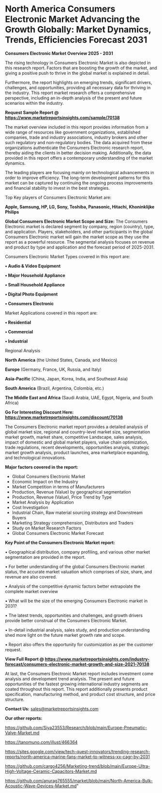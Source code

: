 # North America Consumers Electronic Market Advancing the Growth Globally: Market Dynamics, Trends, Efficiencies Forecast 2031

<Strong> Consumers Electronic Market Overview 2025 - 2031</strong>

The rising technology in Consumers Electronic Market is also depicted in this research report. Factors that are boosting the growth of the market, and giving a positive push to thrive in the global market is explained in detail.

Furthermore, the report highlights on emerging trends, significant drivers, challenges, and opportunities, providing all necessary data for thriving in the industry. This report market research offers a comprehensive perspective, including an in-depth analysis of the present and future scenarios within the industry.

<strong>Request Sample Report @ <a href=https://www.marketreportsinsights.com/sample/70138>https://www.marketreportsinsights.com/sample/70138</a></strong>

The market overview included in this report provides information from a wide range of resources like government organizations, established companies, trade and industry associations, industry brokers and other such regulatory and non-regulatory bodies. The data acquired from these organizations authenticate the Consumers Electronic research report, thereby aiding the clients in better decision making. Additionally, the data provided in this report offers a contemporary understanding of the market dynamics.

The leading players are focusing mainly on technological advancements in order to improve efficiency. The long-term development patterns for this market can be captured by continuing the ongoing process improvements and financial stability to invest in the best strategies.

Top Key players of Consumers Electronic Market are:

<strong>Apple, Samsung, HP, LG, Sony, Toshiba, Panasonic, Hitachi, Khoninklijke Philips</strong>

<strong><b>Global Consumers Electronic Market Scope and Size:</b></strong>
The Consumers Electronic market is declared segment by company, region (country), type, and application. Players, stakeholders, and other participants in the global Consumers Electronic market will gain the market scope as they use the report as a powerful resource. The segmental analysis focuses on revenue and product by type and application and the forecast period of 2025-2031.

Consumers Electronic Market Types covered in this report are:

<strong>• Audio & Video Equipment

• Major Household Appliance

• Small Household Appliance

• Digital Photo Equipment

• Consumers Electronic</strong>

Market Applications covered in this report are:

<strong>• Residential

• Commercial

• Industrial</strong> 

Regional Analysis

<strong>North America</strong> (the United States, Canada, and Mexico)

<strong>Europe</strong> (Germany, France, UK, Russia, and Italy)

<strong>Asia-Pacific</strong> (China, Japan, Korea, India, and Southeast Asia)

<strong>South America</strong> (Brazil, Argentina, Colombia, etc.)

<strong>The Middle East and Africa</strong> (Saudi Arabia, UAE, Egypt, Nigeria, and South Africa)

<strong>Go For Interesting Discount Here: <a href=https://www.marketreportsinsights.com/discount/70138>https://www.marketreportsinsights.com/discount/70138</a></strong>

The Consumers Electronic market report provides a detailed analysis of global market size, regional and country-level market size, segmentation market growth, market share, competitive Landscape, sales analysis, impact of domestic and global market players, value chain optimization, trade regulations, recent developments, opportunities analysis, strategic market growth analysis, product launches, area marketplace expanding, and technological innovations.

<strong><b>Major factors covered in the report:</b></strong>
<ul>
  <li>Global Consumers Electronic Market </li>
  <li>Economic Impact on the Industry</li>
  <li>Market Competition in terms of Manufacturers</li>
  <li>Production, Revenue (Value) by geographical segmentation</li>
  <li>Production, Revenue (Value), Price Trend by Type</li>
  <li>Market Analysis by Application</li>
  <li>Cost Investigation</li>
  <li>Industrial Chain, Raw material sourcing strategy and Downstream Buyers</li>
  <li>Marketing Strategy comprehension, Distributors and Traders</li>
  <li>Study on Market Research Factors</li>
  <li>Global Consumers Electronic Market Forecast</li>
</ul>

<strong><b>Key Point of the Consumers Electronic Market report:</b></strong>

• Geographical distribution, company profiling, and various other market segmentation are provided in the report.

• For better understanding of the global Consumers Electronic market status, the accurate market valuation which comprises of size, share, and revenue are also covered.

• Analysis of the competitive dynamic factors better extrapolate the complete market overview

• What will be the size of the emerging Consumers Electronic market in 2031?

• The latest trends, opportunities and challenges, and growth drivers provide better construal of the Consumers Electronic Market.

• In-detail industrial analysis, sales study, and production understanding shed more light on the future market growth rate and scope.

• Report also offers the opportunity for customization as per the customer request.

<strong><b>View Full Report @ <a href=https://www.marketreportsinsights.com/industry-forecast/consumers-electronic-market-growth-and-size-2021-70138>https://www.marketreportsinsights.com/industry-forecast/consumers-electronic-market-growth-and-size-2021-70138</a></b></strong>


At last, the Consumers Electronic Market report includes investment come analysis and development trend analysis. The present and future opportunities of the fastest growing international industry segments are coated throughout this report. This report additionally presents product specification, manufacturing method, and product cost structure, and price structure.

<strong>Contact Us:</strong>
sales@marketreportsinsights.com

<strong>Our other reports:</strong>

<a href=https://github.com/Siya23553/Research/blob/main/Europe-Pneumatic-Valve-Market.md>https://github.com/Siya23553/Research/blob/main/Europe-Pneumatic-Valve-Market.md</a>

<a href=https://tanomuno.com/illust/466364>https://tanomuno.com/illust/466364</a>

<a href=https://sites.google.com/view/tech-quest-innovators/trending-research-reports/north-america-marine-fans-market-to-witness-xx-cagr-by-2031>https://sites.google.com/view/tech-quest-innovators/trending-research-reports/north-america-marine-fans-market-to-witness-xx-cagr-by-2031</a>

<a href=https://github.com/cargo4256/Marketing-trend/blob/main/Europe-Ultra-High-Voltage-Ceramic-Capacitors-Market.md>https://github.com/cargo4256/Marketing-trend/blob/main/Europe-Ultra-High-Voltage-Ceramic-Capacitors-Market.md</a>

<a href=https://github.com/anurag765555/market/blob/main/North-America-Bulk-Acoustic-Wave-Devices-Market.md>https://github.com/anurag765555/market/blob/main/North-America-Bulk-Acoustic-Wave-Devices-Market.md</a>"
